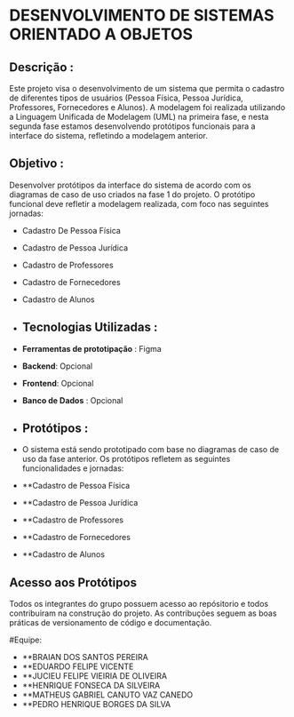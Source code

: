 # DESENVOLVIMENTO DE SISTEMAS ORIENTADO A OBJETOS 

## Descrição :
Este projeto visa o desenvolvimento de um sistema que permita o cadastro de diferentes tipos de usuários (Pessoa Física, Pessoa Jurídica, Professores, Fornecedores e Alunos). A modelagem foi realizada utilizando a Linguagem Unificada de Modelagem (UML) na primeira fase, e nesta segunda fase estamos desenvolvendo protótipos funcionais para a interface do sistema, refletindo a modelagem anterior.

## Objetivo : 
Desenvolver protótipos da interface do sistema de acordo com os diagramas de caso de uso criados na fase 1 do projeto. O protótipo funcional deve refletir a modelagem realizada, com foco nas seguintes jornadas: 

- Cadastro De Pessoa Física
- Cadastro de Pessoa Jurídica
- Cadastro de Professores
- Cadastro de Fornecedores
- Cadastro de Alunos

- ## Tecnologias Utilizadas :
- **Ferramentas de prototipação** : Figma
- **Backend**: Opcional
- **Frontend**: Opcional
- **Banco de Dados** : Opcional

- ## Protótipos :
- O sistema está sendo prototipado com base no diagramas de caso de uso da fase anterior. Os protótipos refletem as seguintes funcionalidades e jornadas:

- **Cadastro de Pessoa Física
- **Cadastro de Pessoa Jurídica
- **Cadastro de Professores
- **Cadastro de Fornecedores
- **Cadastro de Alunos

## Acesso aos Protótipos

Todos os integrantes do grupo possuem acesso ao repósitorio e todos contribuiram na construção do projeto. As contribuções seguem as boas práticas de versionamento de código e documentação.

#Equipe: 
- **BRAIAN DOS SANTOS PEREIRA
- **EDUARDO FELIPE VICENTE
- **JUCIEU FELIPE VIEIRIA DE OLIVEIRA
- **HENRIQUE FONSECA DA SILVEIRA
- **MATHEUS GABRIEL CANUTO VAZ CANEDO
- **PEDRO HENRIQUE BORGES DA SILVA


